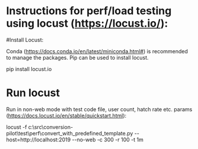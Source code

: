 # Instructions for perf/load testing using locust (https://locust.io/):


#Install Locust:

Conda (https://docs.conda.io/en/latest/miniconda.html#) is recommended to manage the packages. Pip can be used to install locust.

pip install locust.io


# Run locust

Run in non-web mode with test code file, user count, hatch rate etc. params (https://docs.locust.io/en/stable/quickstart.html):

locust -f c:\src\conversion-pilot\test\perf\convert_with_predefined_template.py --host=http://localhost:2019 --no-web -c 300 -r 100 -t 1m

